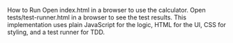 How to Run
Open index.html in a browser to use the calculator.
Open tests/test-runner.html in a browser to see the test results.
This implementation uses plain JavaScript for the logic, HTML for the UI, CSS for styling, and a  test runner for TDD. 

